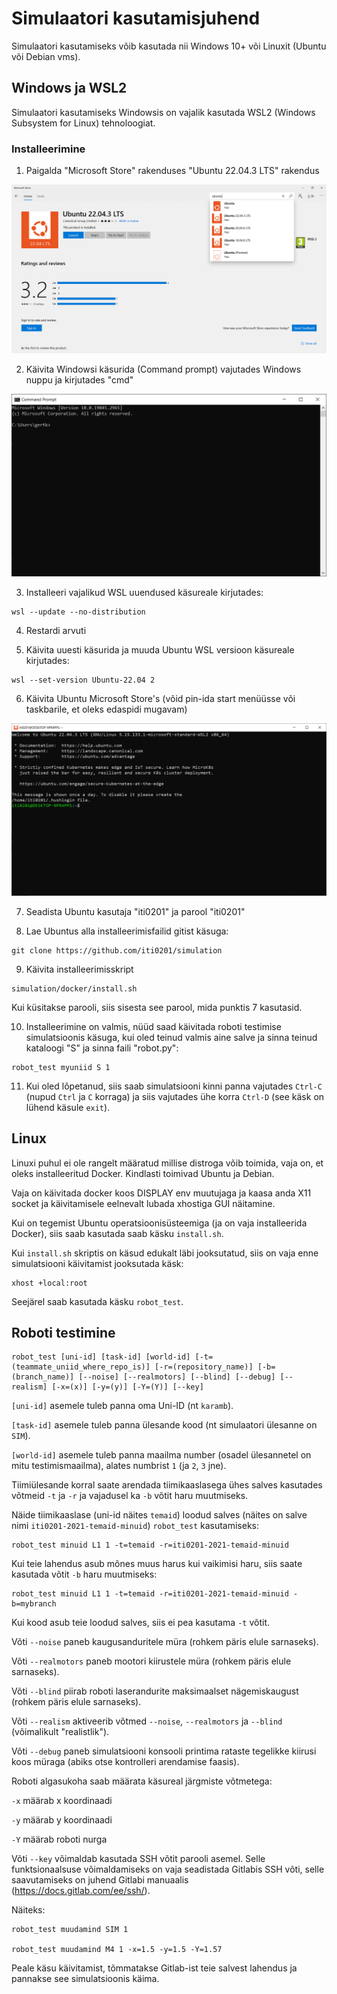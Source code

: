 # Simulaatori kasutamisjuhend

Simulaatori kasutamiseks võib kasutada nii Windows 10+ või Linuxit (Ubuntu või Debian vms).

## Windows ja WSL2

Simulaatori kasutamiseks Windowsis on vajalik kasutada WSL2 (Windows Subsystem for Linux) tehnoloogiat.

### Installeerimine

1. Paigalda "Microsoft Store" rakenduses "Ubuntu 22.04.3 LTS" rakendus

![Ubuntu installeerimine](https://raw.githubusercontent.com/iti0201/simulation/master/img/store.png)

2. Käivita Windowsi käsurida (Command prompt) vajutades Windows nuppu ja kirjutades "cmd"

![Käsurida](https://raw.githubusercontent.com/iti0201/simulation/master/img/cmd.png)

3. Installeeri vajalikud WSL uuendused käsureale kirjutades: 

```
wsl --update --no-distribution
```

4. Restardi arvuti

5. Käivita uuesti käsurida ja muuda Ubuntu WSL versioon käsureale kirjutades:

```
wsl --set-version Ubuntu-22.04 2
```

6. Käivita Ubuntu Microsoft Store's (võid pin-ida start menüüsse või taskbarile, et oleks edaspidi mugavam)

![Ubuntu](https://raw.githubusercontent.com/iti0201/simulation/master/img/ubuntu.png)

7. Seadista Ubuntu kasutaja "iti0201" ja parool "iti0201"

8. Lae Ubuntus alla installeerimisfailid gitist käsuga:

```
git clone https://github.com/iti0201/simulation
```

9. Käivita installeerimisskript

```
simulation/docker/install.sh
```

Kui küsitakse parooli, siis sisesta see parool, mida punktis 7 kasutasid.

10. Installeerimine on valmis, nüüd saad käivitada roboti testimise simulatsioonis käsuga, kui oled teinud valmis aine salve ja sinna teinud kataloogi "S" ja sinna faili "robot.py":

```
robot_test myuniid S 1
```

11. Kui oled lõpetanud, siis saab simulatsiooni kinni panna vajutades `Ctrl-C` (nupud `Ctrl` ja `C` korraga) ja siis vajutades ühe korra `Ctrl-D` (see käsk on lühend käsule `exit`).


## Linux

Linuxi puhul ei ole rangelt määratud millise distroga võib toimida, vaja on, et oleks installeeritud Docker. Kindlasti toimivad Ubuntu ja Debian.

Vaja on käivitada docker koos DISPLAY env muutujaga ja kaasa anda X11 socket ja käivitamisele eelnevalt lubada xhostiga GUI näitamine.

Kui on tegemist Ubuntu operatsioonisüsteemiga (ja on vaja installeerida Docker), siis saab kasutada saab käsku `install.sh`.

Kui `install.sh` skriptis on käsud edukalt läbi jooksutatud, siis on vaja enne simulatsiooni käivitamist jooksutada käsk:

```
xhost +local:root
```

Seejärel saab kasutada käsku `robot_test`.


## Roboti testimine

```
robot_test [uni-id] [task-id] [world-id] [-t=(teammate_uniid_where_repo_is)] [-r=(repository_name)] [-b=(branch_name)] [--noise] [--realmotors] [--blind] [--debug] [--realism] [-x=(x)] [-y=(y)] [-Y=(Y)] [--key]
```

`[uni-id]` asemele tuleb panna oma Uni-ID (nt `karamb`).

`[task-id]` asemele tuleb panna ülesande kood (nt simulaatori ülesanne on `SIM`).

`[world-id]` asemele tuleb panna maailma number (osadel ülesannetel on mitu testimismaailma), alates numbrist `1` (ja `2`, `3` jne).

Tiimiülesande korral saate arendada tiimikaaslasega ühes salves kasutades võtmeid `-t` ja `-r` ja vajadusel ka `-b` võtit haru muutmiseks.

Näide tiimikaaslase (uni-id näites `temaid`) loodud salves (näites on salve nimi `iti0201-2021-temaid-minuid`) `robot_test` kasutamiseks:
```
robot_test minuid L1 1 -t=temaid -r=iti0201-2021-temaid-minuid
```
Kui teie lahendus asub mõnes muus harus kui vaikimisi haru, siis saate kasutada võtit `-b` haru muutmiseks:
```
robot_test minuid L1 1 -t=temaid -r=iti0201-2021-temaid-minuid -b=mybranch
```
Kui kood asub teie loodud salves, siis ei pea kasutama `-t` võtit.

Võti `--noise` paneb kaugusanduritele müra (rohkem päris elule sarnaseks).

Võti `--realmotors` paneb mootori kiirustele müra (rohkem päris elule sarnaseks).

Võti `--blind` piirab roboti laserandurite maksimaalset nägemiskaugust (rohkem päris elule sarnaseks).

Võti `--realism` aktiveerib võtmed `--noise`, `--realmotors` ja `--blind` (võimalikult "realistlik").

Võti `--debug` paneb simulatsiooni konsooli printima rataste tegelikke kiirusi koos müraga (abiks otse kontrolleri arendamise faasis).

Roboti algasukoha saab määrata käsureal järgmiste võtmetega:

`-x` määrab x koordinaadi

`-y` määrab y koordinaadi

`-Y` määrab roboti nurga

Võti `--key` võimaldab kasutada SSH võtit parooli asemel. Selle funktsionaalsuse võimaldamiseks on vaja seadistada Gitlabis SSH võti, selle saavutamiseks on juhend Gitlabi manuaalis (https://docs.gitlab.com/ee/ssh/).


Näiteks:
```
robot_test muudamind SIM 1

robot_test muudamind M4 1 -x=1.5 -y=1.5 -Y=1.57
```

Peale käsu käivitamist, tõmmatakse Gitlab-ist teie salvest lahendus ja pannakse see simulatsioonis käima.
